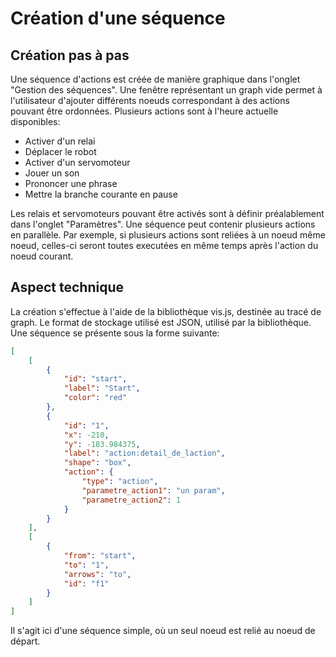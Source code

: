 # Création d'une séquence

## Création pas à pas

Une séquence d'actions est créée de manière graphique dans l'onglet "Gestion des séquences".
Une fenêtre représentant un graph vide permet à l'utilisateur d'ajouter différents noeuds correspondant à des actions pouvant être ordonnées. Plusieurs actions sont à l'heure actuelle disponibles:

- Activer d'un relai
- Déplacer le robot
- Activer d'un servomoteur
- Jouer un son
- Prononcer une phrase
- Mettre la branche courante en pause

Les relais et servomoteurs pouvant être activés sont à définir préalablement dans l'onglet "Paramètres".
Une séquence peut contenir plusieurs actions en parallèle. Par exemple, si plusieurs actions sont reliées à un noeud même noeud, celles-ci seront toutes executées en même temps après l'action du noeud courant.

## Aspect technique

La création s'effectue à l'aide de la bibliothèque vis.js, destinée au tracé de graph.
Le format de stockage utilisé est JSON, utilisé par la bibliothèque.
Une séquence se présente sous la forme suivante:

```json
[
    [
        {
            "id": "start",
            "label": "Start",
            "color": "red"
        },
        {
            "id": "1",
            "x": -210,
            "y": -183.984375,
            "label": "action:detail_de_laction",
            "shape": "box",
            "action": {
                "type": "action",
                "parametre_action1": "un param",
                "parametre_action2": 1
            }
        }
    ],
    [
        {
            "from": "start",
            "to": "1",
            "arrows": "to",
            "id": "f1"
        }
    ]
]
```

Il s'agit ici d'une séquence simple, où un seul noeud est relié au noeud de départ.
